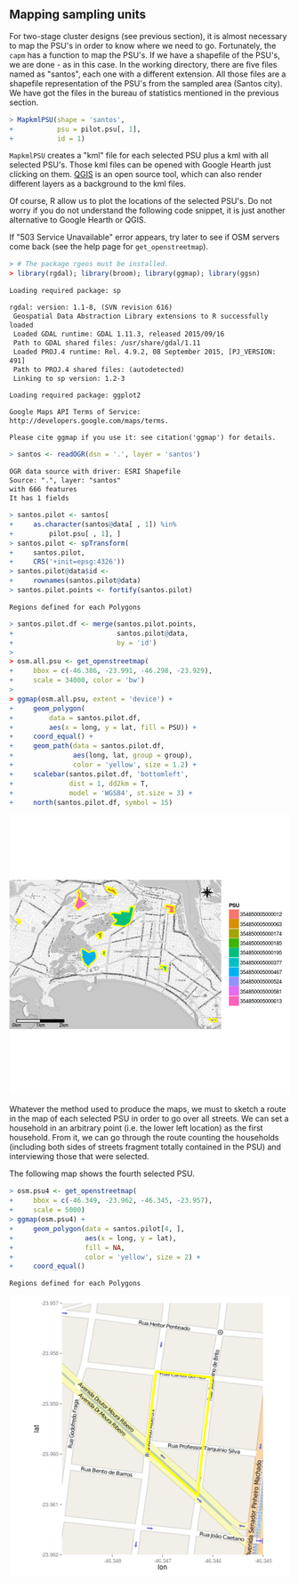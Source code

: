 



## Mapping sampling units

For two-stage cluster designs (see previous section), it is almost necessary to map the PSU's in order to know where we need to go. Fortunately, the `capm` has a function to map the PSU's. If we have a shapefile of the PSU's, we are done - as in this case. In the working directory, there are five files named as "santos", each one with a different extension. All those files are a shapefile representation of the PSU's from the sampled area (Santos city). We have got the files in the bureau of statistics mentioned in the previous section.  


```r
> MapkmlPSU(shape = 'santos',
+           psu = pilot.psu[, 1],
+           id = 1)
```

`MapkmlPSU` creates a "kml" file for each selected PSU plus a kml with all selected PSU's. Those kml files can be opened with Google Hearth just clicking on them. [QGIS](http://qgis.org) is an open source tool, which can also render different layers as a background to the kml files. 

Of course, R allow us to plot the locations of the selected PSU's. Do not worry if you do not understand the following code snippet, it is just another alternative to Google Hearth or QGIS.

If "503 Service Unavailable" error appears, try later to see if OSM servers come back (see the help page for `get_openstreetmap`).


```r
> # The package rgeos must be installed.
> library(rgdal); library(broom); library(ggmap); library(ggsn)
```

```
Loading required package: sp
```

```
rgdal: version: 1.1-8, (SVN revision 616)
 Geospatial Data Abstraction Library extensions to R successfully loaded
 Loaded GDAL runtime: GDAL 1.11.3, released 2015/09/16
 Path to GDAL shared files: /usr/share/gdal/1.11
 Loaded PROJ.4 runtime: Rel. 4.9.2, 08 September 2015, [PJ_VERSION: 491]
 Path to PROJ.4 shared files: (autodetected)
 Linking to sp version: 1.2-3 
```

```
Loading required package: ggplot2
```

```
Google Maps API Terms of Service: http://developers.google.com/maps/terms.
```

```
Please cite ggmap if you use it: see citation('ggmap') for details.
```

```r
> santos <- readOGR(dsn = '.', layer = 'santos')
```

```
OGR data source with driver: ESRI Shapefile 
Source: ".", layer: "santos"
with 666 features
It has 1 fields
```

```r
> santos.pilot <- santos[
+     as.character(santos@data[ , 1]) %in%
+         pilot.psu[ , 1], ]
> santos.pilot <- spTransform(
+     santos.pilot,
+     CRS('+init=epsg:4326'))
> santos.pilot@data$id <-
+     rownames(santos.pilot@data)
> santos.pilot.points <- fortify(santos.pilot)
```

```
Regions defined for each Polygons
```

```r
> santos.pilot.df <- merge(santos.pilot.points,
+                          santos.pilot@data,
+                          by = 'id')
> 
> osm.all.psu <- get_openstreetmap(
+     bbox = c(-46.386, -23.991, -46.298, -23.929),
+     scale = 34000, color = 'bw')
> 
> ggmap(osm.all.psu, extent = 'device') + 
+     geom_polygon(
+         data = santos.pilot.df,
+         aes(x = long, y = lat, fill = PSU)) +
+     coord_equal() +
+     geom_path(data = santos.pilot.df,
+               aes(long, lat, group = group),
+               color = 'yellow', size = 1.2) +
+     scalebar(santos.pilot.df, 'bottomleft',
+              dist = 1, dd2km = T,
+              model = 'WGS84', st.size = 3) +
+     north(santos.pilot.df, symbol = 15)
```

![plot of chunk map_all_psu](figures/map_all_psu-1.png)

Whatever the method used to produce the maps, we must to sketch a route in the map of each selected PSU in order to go over all streets. We can set a household in an arbitrary point (i.e. the lower left location) as the first household. From it, we can go through the route counting the households (including both sides of streets fragment totally contained in the PSU) and interviewing those that were selected.  

The following map shows the fourth selected PSU.


```r
> osm.psu4 <- get_openstreetmap(
+     bbox = c(-46.349, -23.962, -46.345, -23.957),
+     scale = 5000)
> ggmap(osm.psu4) +
+     geom_polygon(data = santos.pilot[4, ],
+                  aes(x = long, y = lat),
+                  fill = NA,
+                  color = 'yellow', size = 2) +
+     coord_equal()
```

```
Regions defined for each Polygons
```

![plot of chunk map_4th_psu](figures/map_4th_psu-1.png)
